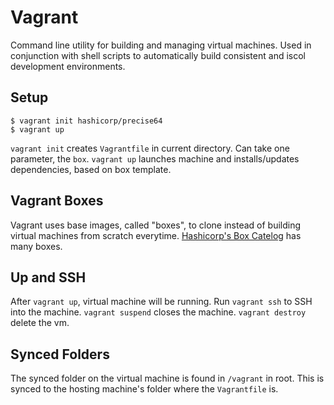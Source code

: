 
# Vagrant 
Command line utility for building and managing virtual machines. Used in conjunction with shell scripts to automatically build consistent and iscol development environments.

## Setup
```
$ vagrant init hashicorp/precise64
$ vagrant up
```
`vagrant init` creates `Vagrantfile` in current directory. Can take one parameter, the `box`.
`vagrant up` launches machine and installs/updates dependencies, based on box template.

## Vagrant Boxes
Vagrant uses base images, called "boxes", to clone instead of building virtual machines from scratch everytime. [Hashicorp's Box Catelog](https://atlas.hashicorp.com/boxes/search) has many boxes.

## Up and SSH
After `vagrant up`, virtual machine will be running. Run `vagrant ssh` to SSH into the machine. `vagrant suspend` closes the machine. `vagrant destroy` delete the vm.

## Synced Folders
The synced folder on the virtual machine is found in `/vagrant` in root. This is synced to the hosting machine's folder where the `Vagrantfile` is.
